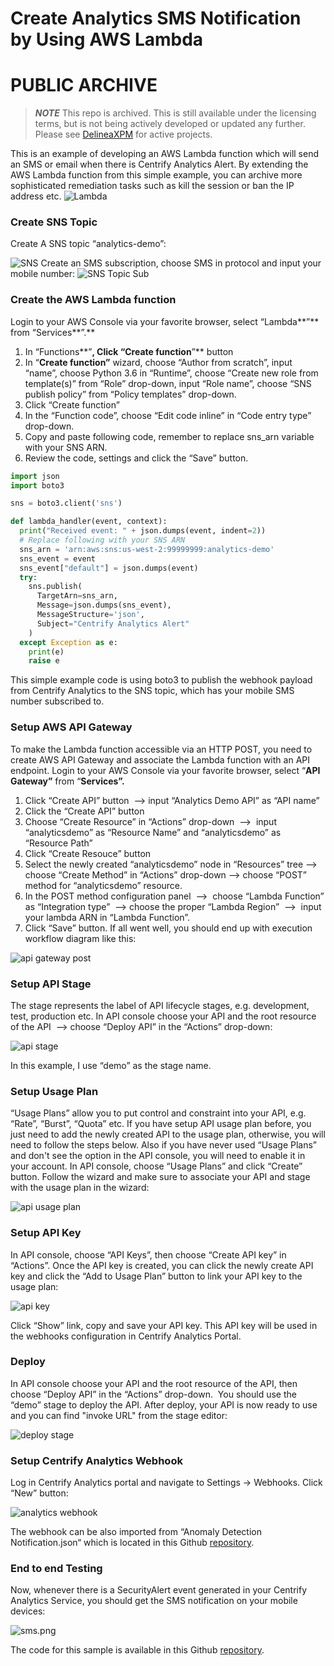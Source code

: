 # Create Analytics SMS Notification by Using AWS Lambda  

# PUBLIC ARCHIVE

> ***NOTE***
> This repo is archived.
> This is still available under the licensing terms, but is not being actively developed or updated any further. Please see [DelineaXPM](https://github.com/DelineaXPM) for active projects.

This is an example of developing an AWS Lambda function which will send an SMS or email when there is Centrify Analytics Alert. By extending the AWS Lambda function from this simple example, you can archive more sophisticated remediation tasks such as kill the session or ban the IP address etc. ![Lambda](https://cdn-images-1.medium.com/max/1600/1*JbMcDASTiuq-iVbw1TRPYg.png)

### Create SNS Topic

Create A SNS topic “analytics-demo”:

![SNS](https://yanlin286934087.files.wordpress.com/2018/04/sns.png) Create an SMS subscription, choose SMS in protocol and input your mobile number: ![SNS Topic Sub](https://yanlin286934087.files.wordpress.com/2018/04/sns-topic-sub.png)

### Create the AWS Lambda function

Login to your AWS Console via your favorite browser, select “Lambda**”** from “Services**”.**

  1. In “Functions**”**, Click “Create function**”** button
  2. In “**Create function”** wizard, choose “Author from scratch”, input “name”, choose Python 3.6 in “Runtime”, choose “Create new role from template(s)” from “Role” drop-down, input “Role name”, choose “SNS publish policy” from “Policy templates” drop-down.
  3. Click “Create function”
  4. In the “Function code”, choose “Edit code inline” in “Code entry type” drop-down.
  5. Copy and paste following code, remember to replace sns_arn variable with your SNS ARN.
  6. Review the code, settings and click the “Save” button.
```python
import json 
import boto3 

sns = boto3.client('sns') 

def lambda_handler(event, context): 
  print("Received event: " + json.dumps(event, indent=2)) 
  # Replace following with your SNS ARN 
  sns_arn = 'arn:aws:sns:us-west-2:99999999:analytics-demo' 
  sns_event = event 
  sns_event["default"] = json.dumps(event) 
  try: 
    sns.publish( 
      TargetArn=sns_arn, 
      Message=json.dumps(sns_event), 
      MessageStructure='json', 
      Subject="Centrify Analytics Alert" 
    ) 
  except Exception as e: 
    print(e) 
    raise e 
```
This simple example code is using boto3 to publish the webhook payload from Centrify Analytics to the SNS topic, which has your mobile SMS number subscribed to. 

### Setup AWS API Gateway

To make the Lambda function accessible via an HTTP POST, you need to create AWS API Gateway and associate the Lambda function with an API endpoint. Login to your AWS Console via your favorite browser, select “**API Gateway”** from “**Services”.**

  1. Click “Create API” button  --> input “Analytics Demo API” as “API name”
  2. Click the “Create API” button
  3. Choose “Create Resource” in “Actions” drop-down  -->  input “analyticsdemo” as “Resource Name” and “analyticsdemo” as “Resource Path”
  4. Click “Create Resouce” button
  5. Select the newly created “analyticsdemo” node in “Resources” tree --> choose “Create Method” in “Actions” drop-down --> choose “POST” method for “analyticsdemo” resource.
  6. In the POST method configuration panel  -->  choose “Lambda Function” as “Integration type”  --> choose the proper “Lambda Region”  -->  input your lambda ARN in “Lambda Function”.
  7. Click “Save” button.
If all went well, you should end up with execution workflow diagram like this: 

![api gateway post](https://yanlin286934087.files.wordpress.com/2018/04/api-gateway-post.png)


### Setup API Stage

The stage represents the label of API lifecycle stages, e.g. development, test, production etc. In API console choose your API and the root resource of the API  --> choose “Deploy API” in the “Actions” drop-down: 

![api stage](https://yanlin286934087.files.wordpress.com/2018/04/api-stage.png) 

In this example, I use “demo” as the stage name. 


### Setup Usage Plan

“Usage Plans” allow you to put control and constraint into your API, e.g. “Rate”, “Burst”, “Quota” etc. If you have setup API usage plan before, you just need to add the newly created API to the usage plan, otherwise, you will need to follow the steps below. Also if you have never used “Usage Plans” and don't see the option in the API console, you will need to enable it in your account. In API console, choose “Usage Plans” and click “Create” button. Follow the wizard and make sure to associate your API and stage with the usage plan in the wizard: 

![api usage plan](https://yanlin286934087.files.wordpress.com/2018/04/api-usage-plan.png)


### Setup API Key

In API console, choose “API Keys”, then choose “Create API key” in “Actions”. Once the API key is created, you can click the newly create API key and click the “Add to Usage Plan” button to link your API key to the usage plan: 

![api key](https://yanlin286934087.files.wordpress.com/2018/04/api-key.png) 

Click “Show” link, copy and save your API key. This API key will be used in the webhooks configuration in Centrify Analytics Portal. 


### Deploy

In API console choose your API and the root resource of the API, then choose “Deploy API” in the “Actions” drop-down.  You should use the “demo” stage to deploy the API. After deploy, your API is now ready to use and you can find "invoke URL" from the stage editor: 

![deploy stage](https://yanlin286934087.files.wordpress.com/2018/04/deploy-stage1.png)


### Setup Centrify Analytics Webhook

Log in Centrify Analytics portal and navigate to Settings -> Webhooks. Click “New” button: 

![analytics webhook](https://yanlin286934087.files.wordpress.com/2018/04/analytics-webhook.png) 

The webhook can be also imported from “Anomaly Detection Notification.json“ which is located in this Github [repository](https://github.com/centrify/Analytics-SMS-Notification-Lambda). 

### End to end Testing

Now, whenever there is a SecurityAlert event generated in your Centrify Analytics Service, you should get the SMS notification on your mobile devices:

![sms.png](https://yanlin286934087.files.wordpress.com/2018/04/sms.png?w=692&h=1230)

The code for this sample is available in this Github [repository](https://github.com/centrify/Analytics-SMS-Notification-Lambda). 
